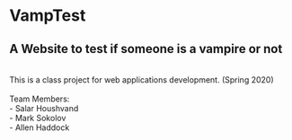 # VampTest
<h2>A Website to test if someone is a vampire or not</h2>
<br>
This is a class project for web applications development. (Spring 2020)
<br>
<br>
Team Members:
<br>
- Salar Houshvand <br>
- Mark Sokolov <br>
- Allen Haddock <br>

